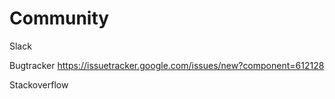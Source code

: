 # Community

Slack

Bugtracker
https://issuetracker.google.com/issues/new?component=612128

Stackoverflow